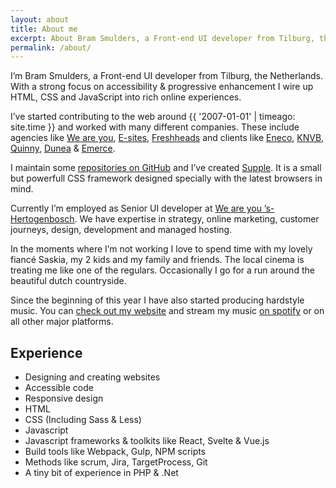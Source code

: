 ```yaml
---
layout: about
title: About me
excerpt: About Bram Smulders, a Front-end UI developer from Tilburg, the Netherlands
permalink: /about/
---
```


I’m Bram Smulders, a Front-end UI developer from Tilburg, the Netherlands.
With a strong focus on accessibility & progressive enhancement I wire up HTML, CSS and JavaScript into rich online experiences.

I’ve started contributing to the web around {{ '2007-01-01' | timeago: site.time }} and worked with many different companies. These include agencies like [We are you](https://www.weareyou.com/), [E-sites](https://www.e-sites.nl/), [Freshheads](http://freshheads.com) and clients like [Eneco](http://eneco.com), [KNVB](http://knvb.nl), [Quinny](http://www.quinny.nl/), [Dunea](http://dunea.nl) & [Emerce](http://emerce.nl).

I maintain some [repositories on GitHub](https://github.com/bramsmulders) and I’ve created [Supple](https://github.com/supple-css/). It is a small but powerfull CSS framework designed specially with the latest browsers in mind.

Currently I’m employed as Senior UI developer at [We are you ’s-Hertogenbosch](https://www.weareyou.com). We have expertise in strategy, online marketing, customer journeys, design, development and managed hosting.

In the moments where I’m not working I love to spend time with my lovely fiancé Saskia, my 2 kids and my family and friends. The local cinema is treating me like one of the regulars. Occasionally I go for a run around the beautiful dutch countryside.

Since the beginning of this year I have also started producing hardstyle music.
You can [check out my website](https://djrebolo.com) and stream my music [on spotify](https://open.spotify.com/artist/1SNDUhWRKHjgYZ56ktCSVL?si=ZfCC9lJtTHWQ0vvrjhpOVA) or on all other major platforms.

## Experience
- Designing and creating websites
- Accessible code
- Responsive design
- HTML
- CSS (Including Sass & Less)
- Javascript
- Javascript frameworks & toolkits like React, Svelte & Vue.js
- Build tools like Webpack, Gulp, NPM scripts
- Methods like scrum, Jira, TargetProcess, Git
- A tiny bit of experience in PHP & .Net
